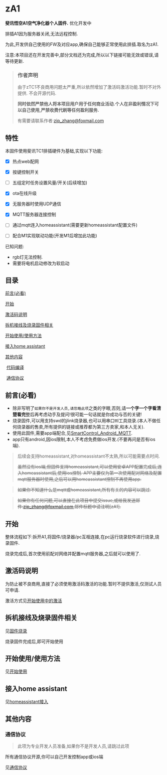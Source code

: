 # zA1

**斐讯悟空A1空气净化器个人固件.** 优化开发中

排插A1因为服务器关闭,无法远程控制.

为此,开发供自己使用的FW及对应app,确保自己能够正常使用此排插.取名为zA1.



注意:本项目还在开发完善中,部分文档还为完成,所以以下链接可能无效或错误,请等待更新.



> ### 作者声明
>
> 由于zTC1不良商用问题太严重,所以依然增加了激活码激活功能.暂时不对外提供. 不会开源代码.
>
> **同时依然严禁他人将本项目用户用于任何商业活动.个人在非盈利情况下可以自己使用,严禁收费代刷等任何盈利服务.**
>
> 有需要请联系作者:zip_zhang@foxmail.com



## 特性

本固件使用斐讯TC1排插硬件为基础,实现以下功能:
- [x] 热点web配网

- [x] 按键控制开关

- [ ] 五组定时任务设置风量/开关(后续增加)

- [x] ota在线升级

- [x] 无服务器时使用UDP通信

- [x] MQTT服务器连接控制

- [ ] 通过mqtt连入homeassistant(需要更新homeassistant配置文件)

- [ ] 配合M1实现联动功能(开发M1后增加此功能)

  

已知问题:

-  rgb灯无法控制.
- 需要将电机启动修改为软启动



## 目录

[前言(必看)](#前言必看)

[开始](#开始)

[激活码说明](#激活码说明)

[拆机接线及烧录固件相关](#拆机接线及烧录固件相关)

[开始使用/使用方法](#开始使用/使用方法)

[接入home assistant](#接入home-assistant)

[其他内容](#其他内容)

​	[代码编译](#代码编译)

​	[通信协议](#通信协议)





## 前言(必看)

- 除非写明了`如果你不是开发人员,请忽略此项`之类的字眼,否则,请**一个字一个字看清楚看完**整后再考虑动手及提问!很可能一句话就是你成功与否的关键!
- 烧录固件,可以用支持swd的jlink烧录器,也可以用串口ttl工具烧录.(本人不做任何烧录器的售卖,所有提供的链接或推荐都为第三方卖家,和本人无关).
- 使用此固件,需要app端配合,见[SmartControl_Android_MQTT](https://github.com/a2633063/SmartControl_Android_MQTT).
- app只有android,因ios限制,本人不考虑免费做ios开发.(不要再问是否有ios端).

> 后续会支持homeassistant,对homeassistant不太熟,所以可能需要点时间.
>
> ~~虽然没有ios端,但固件支持homeassistant,可以使用安卓APP配置完成后,连入homeassistant后,使用ios控制. APP主要仅为第一次使用配对网络及配置mqtt服务器时使用,之后可以用homeassistant控制不再使用app.~~

> ~~如果你不知道什么是mqtt或homeassistant,所有有关的内容可以跳过.~~

> ~~如果你有任何问题,可以直接在此项目中提交issue,或给我发送邮件:zip_zhang@foxmail.com,邮件标题中请注明[zA1].~~





## 开始

整体流程如下:拆开A1,将固件/烧录器/pc互相连接,在pc运行烧录软件进行烧录,烧录固件.

烧录完成后,首次使用前配对网络并配置mqtt服务器,之后就可以使用了.



## 激活码说明

为防止被不良商用,直接了必须使用激活码激活的功能.暂时不提供激活,仅测试人员可申请.

激活方式见[开始使用中的激活](https://github.com/a2633063/zA1/wiki/开始使用#激活)

## 拆机接线及烧录固件相关

见[固件烧录](https://github.com/a2633063/zA1/wiki/固件烧录)

烧录固件完成后,即可开始使用



## 开始使用/使用方法

见[开始使用](https://github.com/a2633063/zA1/wiki/开始使用)



## 接入home assistant

见[homeassistant接入](https://github.com/a2633063/zA1/wiki/homeassistant接入)



## 其他内容

### 通信协议

> 此项为专业开发人员准备,如果你不是开发人员,请跳过此项

所有通信协议开源,你可以自己开发控制app或ios端

见[通信协议](https://github.com/a2633063/zA1/wiki/通信协议)



